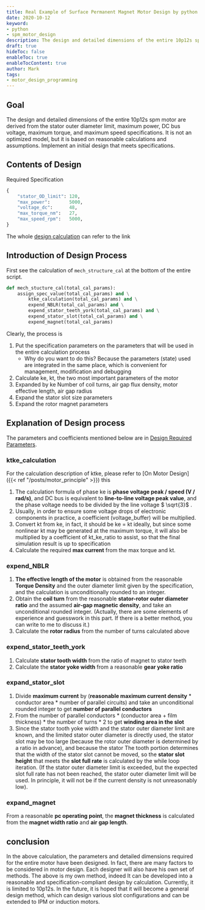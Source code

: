```yaml
---
title: Real Example of Surface Permanent Magnet Motor Design by python script
date: 2020-10-12
keyword:
- python
- spm_motor_design
description: The design and detailed dimensions of the entire 10p12s spm motor are derived from the stator outer diameter limit, maximum power, DC bus voltage, maximum torque, and maximum speed specifications. It is not an optimized model, but it is based on reasonable calculations and assumptions. Implement an initial design that meets specifications.
draft: true
hideToc: false
enableToc: true
enableTocContent: true
author: Mark
tags:
- motor_design_programming
---
```


## Goal

The design and detailed dimensions of the entire 10p12s spm motor are derived from the stator outer diameter limit, maximum power, DC bus voltage, maximum torque, and maximum speed specifications. It is not an optimized model, but it is based on reasonable calculations and assumptions. Implement an initial design that meets specifications.

## Contents of Design

Required Specification

```python
{
    "stator_OD_limit": 120,
    "max_power":       5000,
    "voltage_dc":      48,
    "max_torque_nm":   27,
    "max_speed_rpm":   5000,
}
```

The whole [design calculation](https://github.com/MarkWengSTR/ansys-maxwell-EM-design-online/blob/master/params/ktke_calculation.py) can refer to the link

## Introduction of Design Process

First see the calculation of `mech_structure_cal` at the bottom of the entire script.

```python
def mech_stucture_cal(total_cal_params):
    assign_spec_value(total_cal_params) and \
        ktke_calculation(total_cal_params) and \
        expend_NBLR(total_cal_params) and \
        expend_stator_teeth_york(total_cal_params) and \
        expend_stator_slot(total_cal_params) and \
        expend_magnet(total_cal_params)
```

Clearly, the process is

1. Put the specification parameters on the parameters that will be used in the entire calculation process
    - Why do you want to do this? Because the parameters (state) used are integrated in the same place, which is convenient for management, modification and debugging
2. Calculate ke, kt, the two most important parameters of the motor
3. Expanded by ke Number of coil turns, air gap flux density, motor effective length, air gap radius
4. Expand the stator slot size parameters
5. Expand the rotor magnet parameters

## Explanation of Design process

The parameters and coefficients mentioned below are in [Design Required Parameters](https://github.com/MarkWengSTR/ansys-maxwell-EM-design-online/blob/master/params/motor_params.py).

### ktke_calculation

For the calculation description of ktke, please refer to [On Motor Design]({{< ref "/posts/motor_principle" >}}) this

1. The calculation formula of phase ke is **phase voltage peak / speed (V / rad/s)**, and DC bus is equivalent to **line-to-line voltage peak value**, and the phase voltage needs to be divided by the line voltage $ \sqrt{3}$ .
2. Usually, in order to ensure some voltage drops of electronic components in practice, a coefficient (voltage_buffer) will be multiplied.
3. Convert kt from ke, in fact, it should be ke = kt ideally, but since some nonlinear kt may be generated at the maximum torque, it will also be multiplied by a coefficient of kt_ke_ratio to assist, so that the final simulation result is up to specification
4. Calculate the required **max current** from the max torque and kt.

### expend_NBLR

1. **The effective length of the motor** is obtained from the reasonable **Torque Density** and the outer diameter limit given by the specification, and the calculation is unconditionally rounded to an integer.
2. Obtain the **coil turn** from the reasonable **stator-rotor outer diameter ratio** and the assumed **air-gap magnetic density**, and take an unconditional rounded integer. (Actually, there are some elements of experience and guesswork in this part. If there is a better method, you can write to me to discuss it.)
3. Calculate the **rotor radius** from the number of turns calculated above

### expend_stator_teeth_york

1. Calculate **stator tooth width** from the ratio of magnet to stator teeth
2. Calculate the **stator yoke width** from a reasonable **gear yoke ratio**

### expand_stator_slot

1. Divide **maximum current** by (**reasonable maximum current density** * conductor area * number of parallel circuits) and take an unconditional rounded integer to get **number of parallel conductors**
2. From the number of parallel conductors * (conductor area + film thickness) * the number of turns * 2 to get **winding area in the slot**
3. Since the stator tooth yoke width and the stator outer diameter limit are known, and the limited stator outer diameter is directly used, the stator slot may be too large (because the rotor outer diameter is determined by a ratio in advance), and because the stator The tooth portion determines that the width of the stator slot cannot be moved, so the **stator slot height** that meets the **slot full rate** is calculated by the while loop iteration. (If the stator outer diameter limit is exceeded, but the expected slot full rate has not been reached, the stator outer diameter limit will be used. In principle, it will not be if the current density is not unreasonably low).

### expand_magnet

From a reasonable **pc operating point**, the **magnet thickness** is calculated from the **magnet width ratio** and **air gap length**.

## conclusion

In the above calculation, the parameters and detailed dimensions required for the entire motor have been designed. In fact, there are many factors to be considered in motor design. Each designer will also have his own set of methods. The above is my own method, indeed It can be developed into a reasonable and specification-compliant design by calculation. Currently, it is limited to 10p12s. In the future, it is hoped that it will become a general design method, which can design various slot configurations and can be extended to IPM or induction motors.
